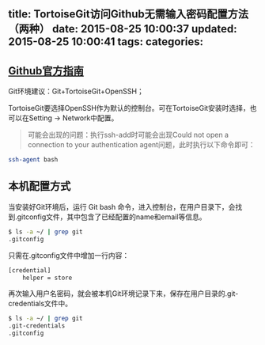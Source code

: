 title: TortoiseGit访问Github无需输入密码配置方法（两种）
date: 2015-08-25 10:00:37
updated: 2015-08-25 10:00:41
tags:
categories:
---
## [Github官方指南](https://help.github.com/articles/generating-ssh-keys/)

Git环境建议：Git+TortoiseGit+OpenSSH；

TortoiseGit要选择OpenSSH作为默认的控制台。可在TortoiseGit安装时选择，也可以在Setting -> Network中配置。

> 可能会出现的问题：执行ssh-add时可能会出现Could not open a connection to your authentication agent问题，此时执行以下命令即可：
> 
```bash
ssh-agent bash
```

## 本机配置方式

当安装好Git环境后，运行 Git bash 命令，进入控制台，在用户目录下，会找到.gitconfig文件，其中包含了已经配置的name和email等信息。

```bash
$ ls -a ~/ | grep git
.gitconfig
```

只需在.gitconfig文件中增加一行内容：

```bash
[credential]      
    helper = store
```

再次输入用户名密码，就会被本机Git环境记录下来，保存在用户目录的.git-credentials文件中。

```bash
$ ls -a ~/ | grep git
.git-credentials
.gitconfig
```

